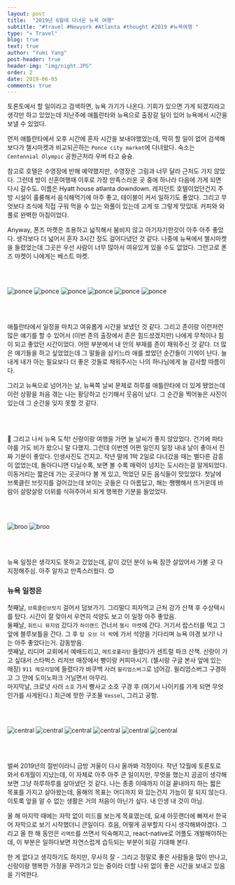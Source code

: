 ```yaml
---
layout: post
title:  "2019년 6월에 다녀온 뉴욕 여행"
subtitle: "#travel #Newyork #Atlanta #thought #2019 #뉴욕여행 "
type: "✈️ Travel"
blog: true
text: true
author: "Yumi Yang"
post-header: true
header-img: "img/night.JPG"
order: 2
date: 2019-06-05
comments: true
---
```


토론토에서 할 일이라고 검색하면, 뉴욕 가기가 나온다. 기회가 있으면 가게 되겠지라고 생각만 하고 있었는데 
지난주에 애틀란타와 뉴욕으로 출장갈 일이 있어 뉴욕에서 시간을 보낼 수 있었다.

먼저 애틀란타에서 오후 시간에 혼자 시간을 보내야했었는데, 딱히 할 일이 없어 검색해보다가 첼시마켓과 비교되곤하는 
`Ponce city market`에 다녀왔다. 숙소는 `Centennial Olympic` 공원근처라 우버 타고 슝슝. 

참고로 호텔은 수영장에 반해 예약했지만, 수영장은 그림과 너무 달라 근처도 가지 않았다. 그런데 방이 신혼여행때 이후로 
가장 만족스러운 곳 중에 하나라 다음에 가게 되면 다시 갈수도. 이름은 Hyatt house atlanta downdown. 
레지던트 호텔이었던건지 주방 시설이 훌륭해서 음식해먹기에 아주 좋고, 테이블이 커서 일하기도 좋았다. 
그리고 무엇보다 조식에 직접 구워 먹을 수 있는 와풀이 있는데 고게 또 그렇게 맛있대. 
커피와 와풀로 완벽한 아침이었다.

Anyway, 폰즈 마켓은 조용하고 넓직해서 붐비지 않고 아기자기한것이 아주 아주 좋았다. 생각보다 더 넓어서 혼자 3시간 정도 걸어다녔던 것 같다. 나중에 뉴욕에서 첼시마켓을 들렸었는데 그곳은 우선 사람이 너무 많아서 여유있게 있을 수도 없었다. 
그런고로 폰즈 마켓이 나에게는 베스트 마켓.

<br/><br/>

![ponce](img/ponce1.JPG "Ponce entrance")
![ponce](img/R0001061.JPG)
![ponce](img/R0001080.JPG)
![ponce](img/R0001093.JPG)
![ponce](img/R0001108.JPG)
![ponce](img/R0001114.JPG)


<br/><br/>

애틀란타에서 일정을 마치고 여유롭게 시간을 보냈던 것 같다. 그리고 존이랑 이런저런 많은 얘기를 할 수 있어서 
(이번 존의 출장에서 존은 힘드셨겠지만) 나에게 무척이나 힘이 되고 좋았던 시간이었다. 
어떤 부분에서 내 안의 부재를 존이 채워주신 것 같다. 더 많은 얘기들을 하고 싶었었는데 그 말들을 삼키느라 애를 썼었던 
순간들이 기억이 난다. 늘 내게 내가 아는 필요보다 더 좋은 것들로 채워주시는 나의 하나님에게 늘 감사할 따름이다.

그리고 뉴욕으로 넘어가는 날, 뉴욕쪽 날씨 문제로 하루를 애틀란타에 더 있게 됐었는데 이런 상황을 처음 겪는 나는 
황당하고 신기해서 웃음이 났다. 그 순간을 찍어놓은 사진이 있는데 그 순간을 잊지 못할 것 같다.


<br/><br/>


🗽 그리고 나서 뉴욕 도착! 신랑이랑 여행을 가면 늘 날씨가 좋지 않았었다. 건기에 파타야를 가도 비가 왔으니 말 다했지. 
그런데 이번엔 어쩐 일인지 일정 내내 날이 좋아서 진짜 기분이 좋았다. 인생사진도 건지고. 
작년 말에 1박 2일로 다녀갔을 때는 별다른 감흥이 없었는데, 돌아다니면 다닐수록, 보면 볼 수록 매력이 넘치는 도시라는걸 
알게되었다. 이동거리는 짧은데 가는 곳곳마다 볼 게 있고, 먹었던 모든 음식들이 맛있었다. 
첫날에 브룩클린 브릿지를 걸어갔는데 보이는 곳들은 다 아름답고, 해는 쨍쨍해서 뜨거운데 바람이 살랑살랑 더위를 식혀주어서 
되게 행복한 기분을 들었었다.  

<br/><br/>

![broo](img/R0001422.JPG)
![broo](img/R0001425.JPG)

<br/><br/>


뉴욕 일정은 생각지도 못하고 갔었는데, 같이 갔던 분이 뉴욕 잠깐 살았어서 가볼 곳 다 지정해주심. 
아주 알차고 만족스러웠다. 😊 


### 뉴욕 일정은 ### 
첫째날, `브룩클린브릿지` 걸어서 덤보가기. 그리말디 피자먹고 근처 강가 산책 후 수상택시를 탔다.
시간이 잘 맞아서 우연히 석양도 보고 이 일정 아주 좋았음. <br/>
둘째날, `휘트니 뮤지엄` 갔다가 `하이랜드` 건너서 `첼시 마켓`에 간다. 거기서 랍스터를 먹고 그 앞에 블루보틀을 간다. 
그 후 `탑 오브 더 락`에 가서 석양을 기다리며 뉴욕 야경 보기! 나는 아주 좋았다는거. 감동받음. <br/>
셋째날, 리디머 교회에서 예배드리고, `메트로폴리탄` 들렸다가 센트럴 파크 산책. 신랑이 가고 싶대서 스타벅스 리저브 매장에서 빵이랑 커피마시기. (첼시랑 구글 본사 앞에 있는 매장) `911 메모리얼`에 들렸다가 바쿠백 사러 `윌리엄스버그`로 넘어감. 
윌리엄스버그 구경하고 그 안에 도미노파크 거닐면서 마무리. <br/>
마지막날, 크로넛 사러 `소호` 가서 빵사고 소호 구경 후 (여기서 나이키를 가게 되면 무엇인가를 사게된다.) 
최근에 핫한 구조물 `Vessel`, 그리고 공항.


<br/><br/>

![central](img/R0001651.JPG)
![central](img/R0001652.JPG)
![central](img/R0001959.JPG)
![central](img/R0001937.JPG)
![central](img/R0002017.JPG)
![central](img/R0002129.JPG)

<br/><br/>

벌써 2019년의 절반이라니 금방 겨울이 다시 올까봐 걱정이다. 작년 12월에 토론토로 와서 6개월이 지났는데, 
이 자체로 아주 아주 큰 일이지만, 무엇을 했는지 곰곰이 생각해보면 그냥 하루하루를 살아냈던 것 같다. 
나는 종종 이때까지 이걸 끝내야지 하는 짧은 목표를 가지고 살아왔는데, 올해의 목표는 어디까지 와 있는건지 가늠이 잘 되지 
않는다. 이토록 앞을 알 수 없는 생활은 거의 처음이 아닌가 싶다. 내 인생 내 것이 아님. 

올 해 마지막 때에는 자막 없이 미드를 보는게 목표였는데, 요새 아웃랜더에 빠져서 한국어 자막으로 보기 시작했더니 큰일이다. 
흐음, 어떻게 공부할지 다시 생각해봐야겠다. 그리고 올 한 해 동안은 `리액트`를 쓰면서 익숙해지고, react-native로 어플도 개발해야하는데, 이 부분은 일하다보면 자연스럽게 습득되는 부분이 되길 기대해 본다. 

한 게 없다고 생각하기도 하지만, 무사히 잘 - 그리고 정말로 좋은 사람들을 많이 만나고, 
신랑이랑 행복한 가정을 꾸려가고 있는 중이라 더할 나위 없이 좋은 시간을 보내고 있음을 기억한다.

